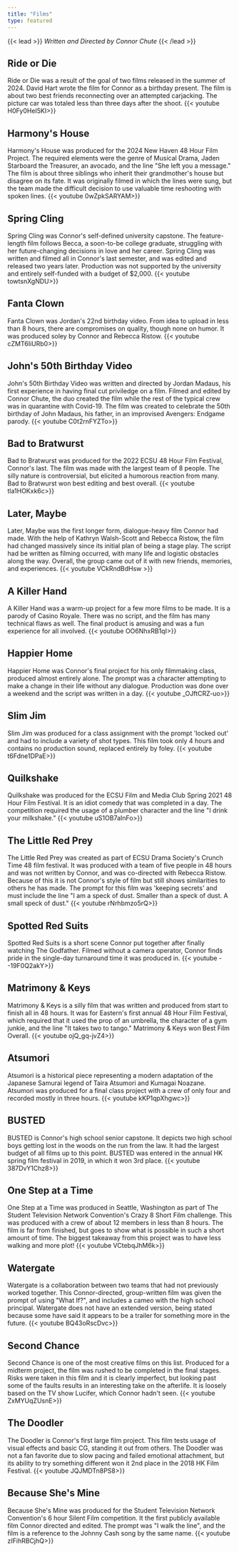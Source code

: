 ```yaml
---
title: "Films"
type: featured
---
```

{{< lead >}}
*Written and Directed by Connor Chute*
{{< /lead >}}
## Ride or Die
Ride or Die was a result of the goal of two films released in the summer of 2024. David Hart wrote the film for Connor as a birthday present. The film is about two best friends reconnecting over an attempted carjacking. The picture car was totaled less than three days after the shoot.
{{< youtube H0Fy0HeI5KI>}}

## Harmony's House
Harmony's House was produced for the 2024 New Haven 48 Hour Film Project. The required elements were the genre of Musical Drama, Jaden Starboard the Treasurer, an avocado, and the line "She left you a message." The film is about three siblings who inherit their grandmother's house but disagree on its fate. It was originally filmed in which the lines were sung, but the team made the difficult decision to use valuable time reshooting with spoken lines.
{{< youtube 0wZpkSARYAM>}}

## Spring Cling
Spring Cling was Connor's self-defined university capstone. The feature-length film follows Becca, a soon-to-be college graduate, struggling with her future-changing decisions in love and her career. Spring Cling was written and filmed all in Connor's last semester, and was edited and released two years later. Production was not supported by the university and entirely self-funded with a budget of $2,000.
{{< youtube towtsnXgNDU>}}

## Fanta Clown
Fanta Clown was Jordan's 22nd birthday video. From idea to upload in less than 8 hours, there are compromises on quality, though none on humor. It was produced soley by Connor and Rebecca Ristow.
{{< youtube cZMT6IiURb0>}}

## John's 50th Birthday Video
John's 50th Birthday Video was written and directed by Jordan Madaus, his first experience in having final cut priviledge on a film. Filmed and edited by Connor Chute, the duo created the film while the rest of the typical crew was in quarantine with Covid-19. The film was created to celebrate the 50th birthday of John Madaus, his father, in an improvised Avengers: Endgame parody.
{{< youtube C0t2rnFYZTo>}}

## Bad to Bratwurst
Bad to Bratwurst was produced for the 2022 ECSU 48 Hour Film Festival, Connor's last. The film was made with the largest team of 8 people. The silly nature is controversial, but elicited a humorous reaction from many. Bad to Bratwurst won best editing and best overall.
{{< youtube tla1HOKxk6c>}}

## Later, Maybe 
Later, Maybe was the first longer form, dialogue-heavy film Connor had made. With the help of Kathryn Walsh-Scott and Rebecca Ristow, the film had changed massively since its initial plan of being a stage play. The script had be written as filming occurred, with many life and logistic obstacles along the way. Overall, the group came out of it with new friends, memories, and experiences.
{{< youtube VCkRndBdHsw >}}

## A Killer Hand
A Killer Hand was a warm-up project for a few more films to be made. It is a parody of Casino Royale. There was no script, and the film has many technical flaws as well. The final product is amusing and was a fun experience for all involved.
{{< youtube OO6NhxRB1qI>}}

## Happier Home
Happier Home was Connor's final project for his only filmmaking class, produced almost entirely alone. The prompt was a character attempting to make a change in their life without any dialogue. Production was done over a weekend and the script was written in a day.
{{< youtube _OJftCRZ-uo>}}

## Slim Jim
Slim Jim was produced for a class assignment with the prompt 'locked out' and had to include a variety of shot types. This film took only 4 hours and contains no production sound, replaced entirely by foley.
{{< youtube t6Fdne1DPaE>}}

## Quilkshake
Quilkshake was produced for the ECSU Film and Media Club Spring 2021 48 Hour Film Festival. It is an idiot comedy that was completed in a day. The competition required the usage of a plumber character and the line "I drink your milkshake."
{{< youtube uS1OB7aInFo>}}

## The Little Red Prey
The Little Red Prey was created as part of ECSU Drama Society's Crunch Time 48 film festival. It was produced with a team of five people in 48 hours and was not written by Connor, and was co-directed with Rebecca Ristow. Because of this it is not Connor's style of film but still shows similarities to others he has made. The prompt for this film was 'keeping secrets' and must include the line "I am a speck of dust. Smaller than a speck of dust. A small speck of dust."
{{< youtube rNrhbmzo5rQ>}}

## Spotted Red Suits
Spotted Red Suits is a short scene Connor put together after finally watching The Godfather. Filmed without a camera operator, Connor finds pride in the single-day turnaround time it was produced in.
{{< youtube --19F0Q2akY>}}

## Matrimony & Keys
Matrimony & Keys is a silly film that was written and produced from start to finish all in 48 hours. It was for Eastern's first annual 48 Hour Film Festival, which required that it used the prop of an umbrella, the character of a gym junkie, and the line "It takes two to tango." Matrimony & Keys won Best Film Overall.
{{< youtube ojQ_gq-jvZ4>}}

## Atsumori
Atsumori is a historical piece representing a modern adaptation of the Japanese Samurai legend of Taira Atsumori and Kumagai Noazane. Atsumori was produced for a final class project with a crew of only four and recorded mostly in three hours.
{{< youtube kKP1qpXhgwc>}}

## BUSTED 
BUSTED is Connor's high school senior capstone. It depicts two high school boys getting lost in the woods on the run from the law. It had the largest budget of all films up to this point. BUSTED was entered in the annual HK spring film festival in 2019, in which it won 3rd place.
{{< youtube 387DvY1Chz8>}}

## One Step at a Time
One Step at a Time was produced in Seattle, Washington as part of The Student Television Network Convention's Crazy 8 Short Film challenge. This was produced with a crew of about 12 members in less than 8 hours. The film is far from finished, but goes to show what is possible in such a short amount of time. The biggest takeaway from this project was to have less walking and more plot!
{{< youtube VCtebqJhM6k>}}

## Watergate
Watergate is a collaboration between two teams that had not previously worked together. This Connor-directed, group-written film was given the prompt of using "What If?", and includes a cameo with the high school principal. Watergate does not have an extended version, being stated because some have said it appears to be a trailer for something more in the future.
{{< youtube BQ43oRscDvc>}}

## Second Chance
Second Chance is one of the most creative films on this list. Produced for a midterm project, the film was rushed to be completed in the final stages. Risks were taken in this film and it is clearly imperfect, but looking past some of the faults results in an interesting take on the afterlife. It is loosely based on the TV show Lucifer, which Connor hadn't seen.
{{< youtube ZxMYUqZUsnE>}}

## The Doodler
The Doodler is Connor's first large film project. This film tests usage of visual effects and basic CG, standing it out from others. The Doodler was not a fan favorite due to slow pacing and failed emotional attachment, but its ability to try something different won it 2nd place in the 2018 HK Film Festival.
{{< youtube JQJMDTn8PS8>}}

## Because She's Mine
Because She's Mine was produced for the Student Television Network Convention's 6 hour Silent Film competition. It the first publicly available film Connor directed and edited. The prompt was "I walk the line", and the film is a reference to the Johnny Cash song by the same name.
{{< youtube zIFihRBCjhQ>}}
